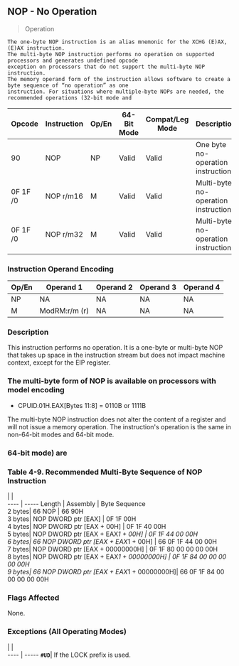 ## NOP - No Operation

> Operation

``` slim
The one-byte NOP instruction is an alias mnemonic for the XCHG (E)AX, (E)AX instruction.
The multi-byte NOP instruction performs no operation on supported processors and generates undefined opcode
exception on processors that do not support the multi-byte NOP instruction.
The memory operand form of the instruction allows software to create a byte sequence of “no operation” as one
instruction. For situations where multiple-byte NOPs are needed, the recommended operations (32-bit mode and
```

 Opcode  | Instruction| Op/En| 64-Bit Mode| Compat/Leg Mode| Description                         
 ---  | --- | --- | --- | --- | ---
 90      | NOP        | NP   | Valid      | Valid          | One byte no-operation instruction.  
 0F 1F /0| NOP r/m16  | M    | Valid      | Valid          | Multi-byte no-operation instruction.
 0F 1F /0| NOP r/m32  | M    | Valid      | Valid          | Multi-byte no-operation instruction.

### Instruction Operand Encoding
 Op/En| Operand 1    | Operand 2| Operand 3| Operand 4
 ---  | --- | --- | --- | ---
 NP   | NA           | NA       | NA       | NA       
 M    | ModRM:r/m (r)| NA       | NA       | NA       

### Description
This instruction performs no operation. It is a one-byte or multi-byte NOP that
takes up space in the instruction stream but does not impact machine context,
except for the EIP register.

### The multi-byte form of NOP is available on processors with model encoding

 - CPUID.01H.EAX[Bytes 11:8] = 0110B or 1111B

The multi-byte NOP instruction does not alter the content of a register and
will not issue a memory operation. The instruction's operation is the same in
non-64-bit modes and 64-bit mode.



### 64-bit mode) are

### Table 4-9. Recommended Multi-Byte Sequence of NOP Instruction
   | |  
---- | -----
 Length | Assembly                                  | Byte Sequence              
 2 bytes| 66 NOP                                    | 66 90H                     
 3 bytes| NOP DWORD ptr [EAX]                       | 0F 1F 00H                  
 4 bytes| NOP DWORD ptr [EAX + 00H]                 | 0F 1F 40 00H               
 5 bytes| NOP DWORD ptr [EAX + EAX*1 + 00H]         | 0F 1F 44 00 00H            
 6 bytes| 66 NOP DWORD ptr [EAX + EAX*1 + 00H]      | 66 0F 1F 44 00 00H         
 7 bytes| NOP DWORD ptr [EAX + 00000000H]           | 0F 1F 80 00 00 00 00H      
 8 bytes| NOP DWORD ptr [EAX + EAX*1 + 00000000H]   | 0F 1F 84 00 00 00 00 00H   
 9 bytes| 66 NOP DWORD ptr [EAX + EAX*1 + 00000000H]| 66 0F 1F 84 00 00 00 00 00H

### Flags Affected
None.


### Exceptions (All Operating Modes)
   | |  
---- | -----
 **``#UD``**| If the LOCK prefix is used.
